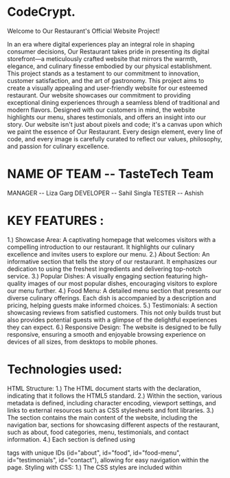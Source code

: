 # CodeCrypt.
Welcome to Our Restaurant's Official Website Project!

In an era where digital experiences play an integral role in shaping consumer decisions, Our Restaurant takes pride in presenting its digital storefront—a meticulously crafted website that mirrors the warmth, elegance, and culinary finesse embodied by our physical establishment. This project stands as a testament to our commitment to innovation, customer satisfaction, and the art of gastronomy.
This project aims to create a visually appealing and user-friendly website for our esteemed restaurant. Our website showcases our commitment to providing exceptional dining experiences through a seamless blend of traditional and modern flavors. Designed with our customers in mind, the website highlights our menu, shares testimonials, and offers an insight into our story.
Our website isn't just about pixels and code; it's a canvas upon which we paint the essence of Our Restaurant. Every design element, every line of code, and every image is carefully curated to reflect our values, philosophy, and passion for culinary excellence.
# NAME OF TEAM -- TasteTech Team
MANAGER -- Liza Garg
DEVELOPER -- Sahil Singla
TESTER -- Ashish
# KEY FEATURES :
1.) Showcase Area: A captivating homepage that welcomes visitors with a compelling introduction to our restaurant. It highlights our culinary excellence and invites users to explore our menu.
2.) About Section: An informative section that tells the story of our restaurant. It emphasizes our dedication to using the freshest ingredients and delivering top-notch service.
3.) Popular Dishes: A visually engaging section featuring high-quality images of our most popular dishes, encouraging visitors to explore our menu further.
4.) Food Menu: A detailed menu section that presents our diverse culinary offerings. Each dish is accompanied by a description and pricing, helping guests make informed choices.
5.) Testimonials: A section showcasing reviews from satisfied customers. This not only builds trust but also provides potential guests with a glimpse of the delightful experiences they can expect.
6.) Responsive Design: The website is designed to be fully responsive, ensuring a smooth and enjoyable browsing experience on devices of all sizes, from desktops to mobile phones.
# Technologies used: 
HTML Structure:
1.) The HTML document starts with the <!DOCTYPE html> declaration, indicating that it follows the HTML5 standard.
2.) Within the <head> section, various metadata is defined, including character encoding, viewport settings, and links to external resources such as CSS stylesheets and font libraries.
3.) The <body> section contains the main content of the website, including the navigation bar, sections for showcasing different aspects of the restaurant, such as about, food categories, menu, testimonials, and contact information.
4.) Each section is defined using <section> tags with unique IDs (id="about", id="food", id="food-menu", id="testimonials", id="contact"), allowing for easy navigation within the page.
Styling with CSS:
1.) The CSS styles are included within <style> tags in the <head> section of the HTML document.
2.) Various CSS rules are defined to style different elements of the website, including fonts, colors, layout, responsiveness, and animations.
3.) The CSS rules are organized into sections corresponding to different parts of the website, such as the navbar, showcase area, about section, food categories, food menu, testimonials, contact form, and footer.
4.) Media queries are used to make the website responsive, adjusting the layout and styling for different screen sizes and devices.
Responsive Design:
1.) Media queries are used to define different CSS styles based on the screen width, ensuring that the website layout adapts well to various devices, including desktops, tablets, and smartphones.
2.) The navbar and menu items are designed to collapse into a hamburger menu on smaller screens, providing better usability for mobile users.
3.) Images and content are scaled and repositioned to fit smaller screens without sacrificing readability or usability.
# Problems Faced:
1.) Issues like elements overlapping, text becoming too small or too large, or layout inconsistencies have occurred during testing.
2.)  While the code includes sections for various elements like navigation, about us, food categories, etc., the actual functionality such as navigation links, form submissions, or interactive elements like sliders or carousels were missing and incomplete.
3.) Hardcoding values like URLs, image paths, or content text directly into the HTML or CSS could make it difficult to update or localize the website content in the future.
# Conclusion : 






